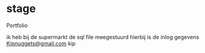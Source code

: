 # stage
Portfolio


ik heb bij de supermarkt de sql file meegestuurd hierbij is de inlog gegevens
Kipnuggets@gmail.com
kip

